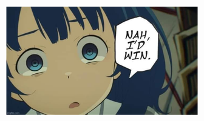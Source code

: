 ![alt text](https://github.com/1acto/SE_STORE/blob/main/461346508_552188647265150_2165749273285456812_n.jpg?raw=true)
